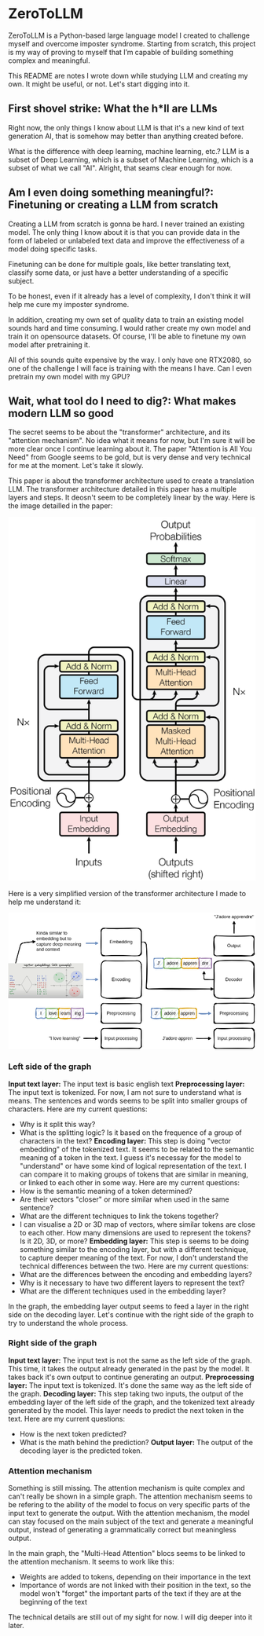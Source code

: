 # ZeroToLLM
ZeroToLLM is a Python-based large language model I created to challenge myself and overcome imposter syndrome. Starting from scratch, this project is my way of proving to myself that I’m capable of building something complex and meaningful.

This README are notes I wrote down while studying LLM and creating my own. It might be useful, or not. Let's start digging into it.

## First shovel strike: What the h*ll are LLMs

Right now, the only things I know about LLM is that it's a new kind of text generation AI, that is somehow may better than anything created before. 

What is the difference with deep learning, machine learning, etc.? LLM is a subset of Deep Learning, which is a subset of Machine Learning, which is a subset of what we call "AI". Alright, that seams clear enough for now.

## Am I even doing something meaningful?: Finetuning or creating a LLM from scratch

Creating a LLM from scratch is gonna be hard. I never trained an existing model. The only thing I know about it is that you can provide data in the form of labeled or unlabeled text data and improve the effectiveness of a model doing specific tasks. 

Finetuning can be done for multiple goals, like better translating text, classify some data, or just have a better understanding of a specific subject. 

To be honest, even if it already has a level of complexity, I don't think it will help me cure my imposter syndrome.

In addition, creating my own set of quality data to train an existing model sounds hard and time consuming. I would rather create my own model and train it on opensource datasets. Of course, I'll be able to finetune my own model after pretraining it.

All of this sounds quite expensive by the way. I only have one RTX2080, so one of the challenge I will face is training with the means I have. Can I even pretrain my own model with my GPU?

## Wait, what tool do I need to dig?: What makes modern LLM so good

The secret seems to be about the "transformer" architecture, and its "attention mechanism". No idea what it means for now, but I'm sure it will be more clear once I continue learning about it. The paper "Attention is All You Need" from Google seems to be gold, but is very dense and very technical for me at the moment. Let's take it slowly.

This paper is about the transformer architecture used to create a translation LLM. The transformer architecture detailed in this paper has a multiple layers and steps. It deosn't seem to be completely linear by the way. Here is the image detailled in the paper:

![Transformer architecture](./images/transformer.png)

Here is a very simplified version of the transformer architecture I made to help me understand it:

![Simplified transformer architecture](./images/transformer_simplified.drawio.png)

### Left side of the graph

**Input text layer:** The input text is basic english text
**Preprocessing layer:** The input text is tokenized. For now, I am not sure to understand what is means. The sentences and words seems to be split into smaller groups of characters. Here are my current questions:
- Why is it split this way?
- What is the splitting logic? Is it based on the frequence of a group of characters in the text?
**Encoding layer:**  This step is doing "vector embedding" of the tokenized text. It seems to be related to the semantic meaning of a token in the text. I guess it's necessay for the model to "understand" or have some kind of logical representation of the text. I can compare it to making groups of tokens that are similar in meaning, or linked to each other in some way. Here are my current questions:
- How is the semantic meaning of a token determined?
- Are their vectors "closer" or more similar when used in the same sentence?
- What are the different techniques to link the tokens together?
- I can visualise a 2D or 3D map of vectors, where similar tokens are close to each other. How many dimensions are used to represent the tokens? Is it 2D, 3D, or more?
**Embedding layer:** This step is seems to be doing something similar to the encoding layer, but with a different technique, to capture deeper meaning of the text. For now, I don't understand the technical differences between the two. Here are my current questions:
- What are the differences between the encoding and embedding layers?
- Why is it necessary to have two different layers to represent the text?
- What are the different techniques used in the embedding layer?

In the graph, the embedding layer output seems to feed a layer in the right side on the decoding layer. Let's continue with the right side of the graph to try to understand the whole process.

### Right side of the graph

**Input text layer:** The input text is not the same as the left side of the graph. This time, it takes the output already generated in the past by the model. It takes back it's own output to continue generating an output. 
**Preprocessing layer:** The input text is tokenized. It's done the same way as the left side of the graph.
**Decoding layer:** This step taking two inputs, the output of the embedding layer of the left side of the graph, and the tokenized text already generated by the model. This layer needs to predict the next token in the text. Here are my current questions:
- How is the next token predicted?
- What is the math behind the prediction?
**Output layer:** The output of the decoding layer is the predicted token.

### Attention mechanism

Something is still missing. The attention mechanism is quite complex and can't really be shown in a simple graph. The attention mechanism seems to be refering to the ability of the model to focus on very specific parts of the input text to generate the output. With the attention mechanism, the model can stay focused on the main subject of the text and generate a meaningful output, instead of generating a grammatically correct but meaningless output. 

In the main graph, the "Multi-Head Attention" blocs seems to be linked to the attention mechanism. It seems to work like this:

- Weights are added to tokens, depending on their importance in the text
- Importance of words are not linked with their position in the text, so the model won't "forget" the important parts of the text if they are at the beginning of the text

The technical details are still out of my sight for now. I will dig deeper into it later.

